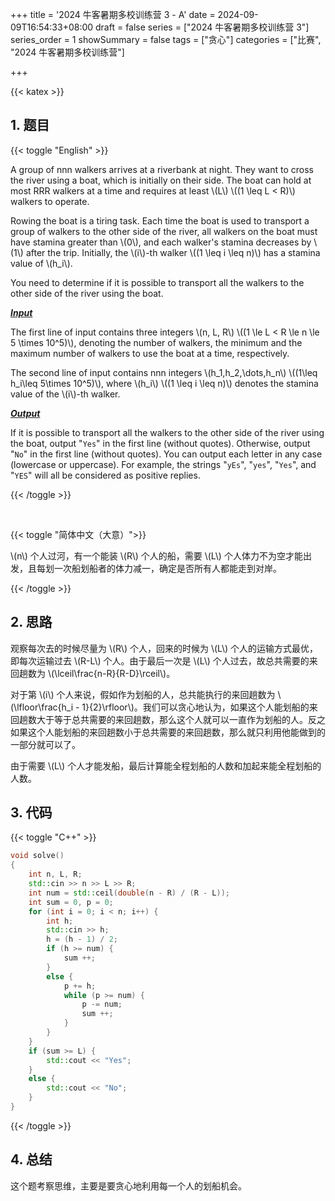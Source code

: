+++
title = '2024 牛客暑期多校训练营 3 - A'
date = 2024-09-09T16:54:33+08:00
draft = false
series = ["2024 牛客暑期多校训练营 3"]
series_order = 1
showSummary = false
tags = ["贪心"]
categories = ["比赛", "2024 牛客暑期多校训练营"]

+++

{{< katex >}}

## 1. 题目

{{< toggle "English" >}}

A group of nnn walkers arrives at a riverbank at night. They want to cross the river using a boat, which is initially on their side. The boat can hold at most RRR walkers at a time and requires at least \\(L\\) \\((1 \leq L < R)\\) walkers to operate.

Rowing the boat is a tiring task. Each time the boat is used to transport a group of walkers to the other side of the river, all walkers on the boat must have stamina greater than \\(0\\), and each walker's stamina decreases by \\(1\\) after the trip. Initially, the \\(i\\)-th walker \\((1 \leq i \leq n)\\) has a stamina value of \\(h_i\\)​.

You need to determine if it is possible to transport all the walkers to the other side of the river using the boat.

***<u>Input</u>***

The first line of input contains three integers \\(n, L, R\\) \\((1 \le L < R \le n \le 5 \times 10^5)\\), denoting the number of walkers, the minimum and the maximum number of walkers to use the boat at a time, respectively.

The second line of input contains nnn integers \\(h_1,h_2,\dots,h_n\\) \\((1\leq h_i\leq 5\times 10^5)\\), where \\(h_i\\) \\((1 \leq i \leq n)\\) denotes the stamina value of the \\(i\\)-th walker.

***<u>Output</u>***

If it is possible to transport all the walkers to the other side of the river using the boat, output "`Yes`" in the first line (without quotes). Otherwise, output "`No`" in the first line (without quotes). You can output each letter in any case (lowercase or uppercase). For example, the strings "`yEs`", "`yes`", "`Yes`", and "`YES`" will all be considered as positive replies.

{{< /toggle >}}

<br>

{{< toggle "简体中文（大意）">}}

\\(n\\) 个人过河，有一个能装 \\(R\\) 个人的船，需要 \\(L\\) 个人体力不为空才能出发，且每划一次船划船者的体力减一，确定是否所有人都能走到对岸。

{{< /toggle >}}

## 2. 思路

观察每次去的时候尽量为 \\(R\\) 个人，回来的时候为 \\(L\\) 个人的运输方式最优，即每次运输过去 \\(R-L\\) 个人。由于最后一次是 \\(L\\) 个人过去，故总共需要的来回趟数为 \\(\lceil\frac{n-R}{R-D}\rceil\\)。

对于第 \\(i\\) 个人来说，假如作为划船的人，总共能执行的来回趟数为 \\(\lfloor\frac{h_i - 1}{2}\rfloor\\)。我们可以贪心地认为，如果这个人能划船的来回趟数大于等于总共需要的来回趟数，那么这个人就可以一直作为划船的人。反之如果这个人能划船的来回趟数小于总共需要的来回趟数，那么就只利用他能做到的一部分就可以了。

由于需要 \\(L\\) 个人才能发船，最后计算能全程划船的人数和加起来能全程划船的人数。

## 3. 代码

{{< toggle "C++" >}}

```cpp
void solve()
{
    int n, L, R;
    std::cin >> n >> L >> R;
    int num = std::ceil(double(n - R) / (R - L));
    int sum = 0, p = 0;
    for (int i = 0; i < n; i++) {
        int h;
        std::cin >> h;
        h = (h - 1) / 2;
        if (h >= num) {
            sum ++;
        }
        else {
            p += h;
            while (p >= num) {
                p -= num;
                sum ++;
            }
        }
    }
    if (sum >= L) {
        std::cout << "Yes";
    }
    else {
        std::cout << "No";
    }
}
```

{{< /toggle >}}

## 4. 总结

这个题考察思维，主要是要贪心地利用每一个人的划船机会。
